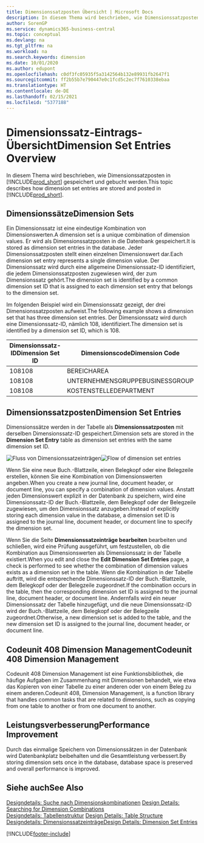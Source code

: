 ```yaml
---
title: Dimensionssatzposten Übersicht | Microsoft Docs
description: In diesem Thema wird beschrieben, wie Dimensionssatzposten in Dynamics 365 gespeichert und gebucht werden.
author: SorenGP
ms.service: dynamics365-business-central
ms.topic: conceptual
ms.devlang: na
ms.tgt_pltfrm: na
ms.workload: na
ms.search.keywords: dimension
ms.date: 10/01/2020
ms.author: edupont
ms.openlocfilehash: c0df3fc05935f5a3142564b132e89931fb2647f1
ms.sourcegitcommit: ff2b55b7e790447e0c1fcd5c2ec7f7610338ebaa
ms.translationtype: HT
ms.contentlocale: de-DE
ms.lasthandoff: 02/15/2021
ms.locfileid: "5377188"
---
```

# <a name="dimension-set-entries-overview"></a><span data-ttu-id="58d42-103">Dimensionssatz-Eintrags-Übersicht</span><span class="sxs-lookup"><span data-stu-id="58d42-103">Dimension Set Entries Overview</span></span>
<span data-ttu-id="58d42-104">In diesem Thema wird beschrieben, wie Dimensionssatzposten in [!INCLUDE[prod_short](includes/prod_short.md)] gespeichert und gebucht werden.</span><span class="sxs-lookup"><span data-stu-id="58d42-104">This topic describes how dimension set entries are stored and posted in [!INCLUDE[prod_short](includes/prod_short.md)].</span></span>  

## <a name="dimension-sets"></a><span data-ttu-id="58d42-105">Dimensionssätze</span><span class="sxs-lookup"><span data-stu-id="58d42-105">Dimension Sets</span></span>  
<span data-ttu-id="58d42-106">Ein Dimensionssatz ist eine eindeutige Kombination von Dimensionswerten.</span><span class="sxs-lookup"><span data-stu-id="58d42-106">A dimension set is a unique combination of dimension values.</span></span> <span data-ttu-id="58d42-107">Er wird als Dimensionssatzposten in die Datenbank gespeichert.</span><span class="sxs-lookup"><span data-stu-id="58d42-107">It is stored as dimension set entries in the database.</span></span> <span data-ttu-id="58d42-108">Jeder Dimensionssatzposten stellt einen einzelnen Dimensionswert dar.</span><span class="sxs-lookup"><span data-stu-id="58d42-108">Each dimension set entry represents a single dimension value.</span></span> <span data-ttu-id="58d42-109">Der Dimensionssatz wird durch eine allgemeine Dimensionssatz-ID identifiziert, die jedem Dimensionssatzposten zugewiesen wird, der zum Dimensionssatz gehört.</span><span class="sxs-lookup"><span data-stu-id="58d42-109">The dimension set is identified by a common dimension set ID that is assigned to each dimension set entry that belongs to the dimension set.</span></span>  

<span data-ttu-id="58d42-110">Im folgenden Beispiel wird ein Dimensionssatz gezeigt, der drei Dimensionssatzposten aufweist.</span><span class="sxs-lookup"><span data-stu-id="58d42-110">The following example shows a dimension set that has three dimension set entries.</span></span> <span data-ttu-id="58d42-111">Der Dimensionssatz wird durch eine Dimensionssatz-ID, nämlich 108, identifiziert.</span><span class="sxs-lookup"><span data-stu-id="58d42-111">The dimension set is identified by a dimension set ID, which is 108.</span></span>  

|<span data-ttu-id="58d42-112">Dimensionssatz-ID</span><span class="sxs-lookup"><span data-stu-id="58d42-112">Dimension Set ID</span></span>|<span data-ttu-id="58d42-113">Dimensionscode</span><span class="sxs-lookup"><span data-stu-id="58d42-113">Dimension Code</span></span>|<span data-ttu-id="58d42-114">Dimensionswertcode</span><span class="sxs-lookup"><span data-stu-id="58d42-114">Dimension Value Code</span></span>|<span data-ttu-id="58d42-115">Dimensionswertname</span><span class="sxs-lookup"><span data-stu-id="58d42-115">Dimension Value Name</span></span>|  
|----------------------|--------------------|--------------------------|--------------------------|  
|<span data-ttu-id="58d42-116">108</span><span class="sxs-lookup"><span data-stu-id="58d42-116">108</span></span>|<span data-ttu-id="58d42-117">BEREICH</span><span class="sxs-lookup"><span data-stu-id="58d42-117">AREA</span></span>|<span data-ttu-id="58d42-118">70</span><span class="sxs-lookup"><span data-stu-id="58d42-118">70</span></span>|<span data-ttu-id="58d42-119">Nordamerika</span><span class="sxs-lookup"><span data-stu-id="58d42-119">America North</span></span>|  
|<span data-ttu-id="58d42-120">108</span><span class="sxs-lookup"><span data-stu-id="58d42-120">108</span></span>|<span data-ttu-id="58d42-121">UNTERNEHMENSGRUPPE</span><span class="sxs-lookup"><span data-stu-id="58d42-121">BUSINESSGROUP</span></span>|<span data-ttu-id="58d42-122">POS1</span><span class="sxs-lookup"><span data-stu-id="58d42-122">HOME</span></span>|<span data-ttu-id="58d42-123">Start</span><span class="sxs-lookup"><span data-stu-id="58d42-123">Home</span></span>|  
|<span data-ttu-id="58d42-124">108</span><span class="sxs-lookup"><span data-stu-id="58d42-124">108</span></span>|<span data-ttu-id="58d42-125">KOSTENSTELLE</span><span class="sxs-lookup"><span data-stu-id="58d42-125">DEPARTMENT</span></span>|<span data-ttu-id="58d42-126">VERKAUF</span><span class="sxs-lookup"><span data-stu-id="58d42-126">SALES</span></span>|<span data-ttu-id="58d42-127">Verkauf</span><span class="sxs-lookup"><span data-stu-id="58d42-127">Sales</span></span>|  

## <a name="dimension-set-entries"></a><span data-ttu-id="58d42-128">Dimensionssatzposten</span><span class="sxs-lookup"><span data-stu-id="58d42-128">Dimension Set Entries</span></span>  
<span data-ttu-id="58d42-129">Dimensionssätze werden in der Tabelle als **Dimensionssatzposten** mit derselben Dimensionssatz-ID gespeichert.</span><span class="sxs-lookup"><span data-stu-id="58d42-129">Dimension sets are stored in the **Dimension Set Entry** table as dimension set entries with the same dimension set ID.</span></span>  

<span data-ttu-id="58d42-130">![Fluss von Dimensionssatzeinträgen](media/dimensionentrynav7.png "Fluss der Dimensionssatzeinträge")</span><span class="sxs-lookup"><span data-stu-id="58d42-130">![Flow of dimension set entries](media/dimensionentrynav7.png "Flow of dimension set entries")</span></span>  

<span data-ttu-id="58d42-131">Wenn Sie eine neue Buch.-Blattzeile, einen Belegkopf oder eine Belegzeile erstellen, können Sie eine Kombination von Dimensionswerten angeben.</span><span class="sxs-lookup"><span data-stu-id="58d42-131">When you create a new journal line, document header, or document line, you can specify a combination of dimension values.</span></span> <span data-ttu-id="58d42-132">Anstatt jeden Dimensionswert explizit in der Datenbank zu speichern, wird eine Dimensionssatz-ID der Buch.-Blattzeile, dem Belegkopf oder der Belegzeile zugewiesen, um den Dimensionssatz anzugeben.</span><span class="sxs-lookup"><span data-stu-id="58d42-132">Instead of explicitly storing each dimension value in the database, a dimension set ID is assigned to the journal line, document header, or document line to specify the dimension set.</span></span>  

<span data-ttu-id="58d42-133">Wenn Sie die Seite **Dimensionssatzeinträge bearbeiten** bearbeiten und schließen, wird eine Prüfung ausgeführt, um festzustellen, ob die Kombination aus Dimensionswerten als Dimensionssatz in der Tabelle existiert.</span><span class="sxs-lookup"><span data-stu-id="58d42-133">When you edit and close the **Edit Dimension Set Entries** page, a check is performed to see whether the combination of dimension values exists as a dimension set in the table.</span></span> <span data-ttu-id="58d42-134">Wenn die Kombination in der Tabelle auftritt, wird die entsprechende Dimensionssatz-ID der Buch.-Blattzeile, dem Belegkopf oder der Belegzeile zugeordnet.</span><span class="sxs-lookup"><span data-stu-id="58d42-134">If the combination occurs in the table, then the corresponding dimension set ID is assigned to the journal line, document header, or document line.</span></span> <span data-ttu-id="58d42-135">Andernfalls wird ein neuer Dimensionssatz der Tabelle hinzugefügt, und die neue Dimensionssatz-ID wird der Buch.-Blattzeile, dem Belegkopf oder der Belegzeile zugeordnet.</span><span class="sxs-lookup"><span data-stu-id="58d42-135">Otherwise, a new dimension set is added to the table, and the new dimension set ID is assigned to the journal line, document header, or document line.</span></span>

## <a name="codeunit-408-dimension-management"></a><span data-ttu-id="58d42-136">Codeunit 408 Dimension Management</span><span class="sxs-lookup"><span data-stu-id="58d42-136">Codeunit 408 Dimension Management</span></span>
<span data-ttu-id="58d42-137">Codeunit 408 Dimension Management ist eine Funktionsbibliothek, die häufige Aufgaben im Zusammenhang mit Dimensionen behandelt, wie etwa das Kopieren von einer Tabelle zu einer anderen oder von einem Beleg zu einem anderen.</span><span class="sxs-lookup"><span data-stu-id="58d42-137">Codeunit 408, Dimension Management, is a function library that handles common tasks that are related to dimensions, such as copying from one table to another or from one document to another.</span></span>

## <a name="performance-improvement"></a><span data-ttu-id="58d42-138">Leistungsverbesserung</span><span class="sxs-lookup"><span data-stu-id="58d42-138">Performance Improvement</span></span>  
<span data-ttu-id="58d42-139">Durch das einmalige Speichern von Dimensionssätzen in der Datenbank wird Datenbankplatz beibehalten und die Gesamtleistung verbessert.</span><span class="sxs-lookup"><span data-stu-id="58d42-139">By storing dimension sets once in the database, database space is preserved and overall performance is improved.</span></span>  

## <a name="see-also"></a><span data-ttu-id="58d42-140">Siehe auch</span><span class="sxs-lookup"><span data-stu-id="58d42-140">See Also</span></span>  
<span data-ttu-id="58d42-141">[Designdetails: Suche nach Dimensionskombinationen](design-details-searching-for-dimension-combinations.md) </span><span class="sxs-lookup"><span data-stu-id="58d42-141">[Design Details: Searching for Dimension Combinations](design-details-searching-for-dimension-combinations.md) </span></span>  
<span data-ttu-id="58d42-142">[Designdetails: Tabellenstruktur](design-details-table-structure.md) </span><span class="sxs-lookup"><span data-stu-id="58d42-142">[Design Details: Table Structure](design-details-table-structure.md) </span></span>  
[<span data-ttu-id="58d42-143">Designdetails: Dimensionssatzeinträge</span><span class="sxs-lookup"><span data-stu-id="58d42-143">Design Details: Dimension Set Entries</span></span>](design-details-dimension-set-entries.md)   


[!INCLUDE[footer-include](includes/footer-banner.md)]